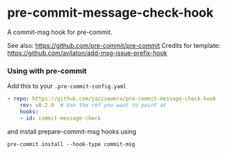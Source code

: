pre-commit-message-check-hook
=========================

A commit-msg hook for pre-commit.

See also: https://github.com/pre-commit/pre-commit
Credits for template: https://github.com/avilaton/add-msg-issue-prefix-hook


### Using with pre-commit

Add this to your `.pre-commit-config.yaml`

```yaml
- repo: https://github.com/jazzsewera/pre-commit-message-check-hook
    rev: v0.2.0  # Use the ref you want to point at
    hooks:
    - id: commit-message-check
```

and install prepare-commit-msg hooks using
```
pre-commit install --hook-type commit-msg
```

